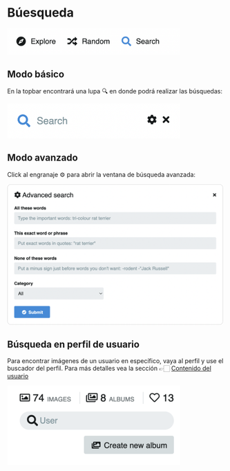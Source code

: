 # Búesqueda

<img class="media-screen" src="../src/manual/explorer/search/search.png" width="400"/>

## Modo básico

En la topbar encontrará una lupa 🔍 en donde podrá realizar las búsquedas:

<img class="media-screen" src="../src/manual/explorer/search/search-av.png" width="400"/>

## Modo avanzado

Click al engranaje ⚙️ para abrir la ventana de búsqueda avanzada:

<img class="media-screen" src="../src/manual/explorer/search/search-avz.png" width="500"/>

## Búsqueda en perfil de usuario

Para encontrar imágenes de un usuario en específico, vaya al perfil y use el buscador del perfil. Para más detalles vea la sección 👉🏻 [Contenido del usuario](../settings/user/content.md)

<img class="media-screen" src="../src/manual/settings/user/content/search.png" width="400"/>